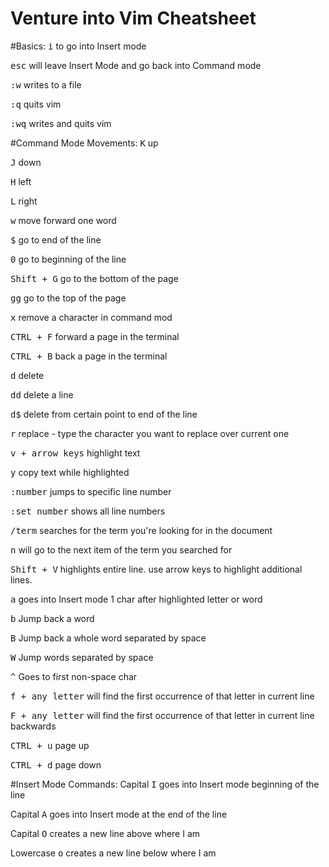 # Venture into Vim Cheatsheet

#Basics:
<tt>i</tt> to go into Insert mode

<tt>esc</tt> will leave Insert Mode and go back into Command mode

<tt>:w</tt> writes to a file

<tt>:q</tt> quits vim

<tt>:wq</tt> writes and quits vim

#Command Mode Movements:
<tt>K</tt> up

<tt>J</tt> down

<tt>H</tt> left

<tt>L</tt> right

<tt>w</tt> move forward one word

<tt>$</tt> go to end of the line

<tt>0</tt> go to beginning of the line

<tt>Shift + G</tt> go to the bottom of the page

<tt>gg</tt> go to the top of the page

<tt>x</tt> remove a character in command mod

<tt>CTRL + F</tt> forward a page in the terminal

<tt>CTRL + B</tt> back a page in the terminal

<tt>d</tt> delete

<tt>dd</tt> delete a line

<tt>d$</tt> delete from certain point to end of the line

<tt>r</tt> replace - type the character you want to replace over current one

<tt>v + arrow keys</tt> highlight text

<tt>y</tt> copy text while highlighted 

<tt>:number</tt> jumps to specific line number

<tt>:set number</tt> shows all line numbers

<tt>/term</tt> searches for the term you're looking for in the document

<tt>n</tt> will go to the next item of the term you searched for

<tt>Shift + V</tt> highlights entire line. use arrow keys to highlight additional lines.

<tt>a</tt> goes into Insert mode 1 char after highlighted letter or word

<tt>b</tt> Jump back a word

<tt>B</tt> Jump back a whole word separated by space

<tt>W</tt> Jump words separated by space

<tt>^</tt> Goes to first non-space char

<tt>f + any letter</tt> will find the first occurrence of that letter in current line

<tt>F + any letter</tt> will find the first occurrence of that letter in current line backwards

<tt>CTRL + u</tt> page up

<tt>CTRL + d</tt> page down


#Insert Mode Commands:
Capital <tt>I</tt> goes into Insert mode beginning of the line

Capital <tt>A</tt> goes into Insert mode at the end of the line

Capital <tt>O</tt> creates a new line above where I am

Lowercase <tt>o</tt> creates a new line below where I am
